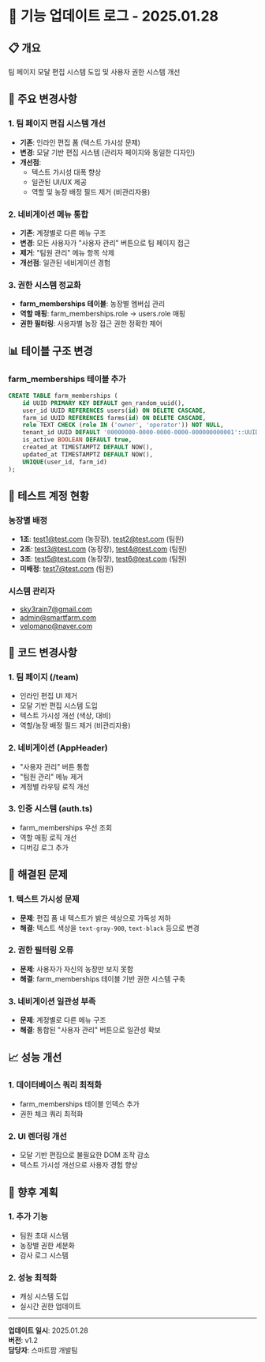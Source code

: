 # 🚀 기능 업데이트 로그 - 2025.01.28

## 📋 개요
팀 페이지 모달 편집 시스템 도입 및 사용자 권한 시스템 개선

## 🔧 주요 변경사항

### 1. 팀 페이지 편집 시스템 개선
- **기존**: 인라인 편집 폼 (텍스트 가시성 문제)
- **변경**: 모달 기반 편집 시스템 (관리자 페이지와 동일한 디자인)
- **개선점**:
  - 텍스트 가시성 대폭 향상
  - 일관된 UI/UX 제공
  - 역할 및 농장 배정 필드 제거 (비관리자용)

### 2. 네비게이션 메뉴 통합
- **기존**: 계정별로 다른 메뉴 구조
- **변경**: 모든 사용자가 "사용자 관리" 버튼으로 팀 페이지 접근
- **제거**: "팀원 관리" 메뉴 항목 삭제
- **개선점**: 일관된 네비게이션 경험

### 3. 권한 시스템 정교화
- **farm_memberships 테이블**: 농장별 멤버십 관리
- **역할 매핑**: farm_memberships.role → users.role 매핑
- **권한 필터링**: 사용자별 농장 접근 권한 정확한 제어

## 📊 테이블 구조 변경

### farm_memberships 테이블 추가
```sql
CREATE TABLE farm_memberships (
    id UUID PRIMARY KEY DEFAULT gen_random_uuid(),
    user_id UUID REFERENCES users(id) ON DELETE CASCADE,
    farm_id UUID REFERENCES farms(id) ON DELETE CASCADE,
    role TEXT CHECK (role IN ('owner', 'operator')) NOT NULL,
    tenant_id UUID DEFAULT '00000000-0000-0000-0000-000000000001'::UUID,
    is_active BOOLEAN DEFAULT true,
    created_at TIMESTAMPTZ DEFAULT NOW(),
    updated_at TIMESTAMPTZ DEFAULT NOW(),
    UNIQUE(user_id, farm_id)
);
```

## 🎯 테스트 계정 현황

### 농장별 배정
- **1조**: test1@test.com (농장장), test2@test.com (팀원)
- **2조**: test3@test.com (농장장), test4@test.com (팀원)  
- **3조**: test5@test.com (농장장), test6@test.com (팀원)
- **미배정**: test7@test.com (팀원)

### 시스템 관리자
- sky3rain7@gmail.com
- admin@smartfarm.com
- velomano@naver.com

## 🔄 코드 변경사항

### 1. 팀 페이지 (/team)
- 인라인 편집 UI 제거
- 모달 기반 편집 시스템 도입
- 텍스트 가시성 개선 (색상, 대비)
- 역할/농장 배정 필드 제거 (비관리자용)

### 2. 네비게이션 (AppHeader)
- "사용자 관리" 버튼 통합
- "팀원 관리" 메뉴 제거
- 계정별 라우팅 로직 개선

### 3. 인증 시스템 (auth.ts)
- farm_memberships 우선 조회
- 역할 매핑 로직 개선
- 디버깅 로그 추가

## 🐛 해결된 문제

### 1. 텍스트 가시성 문제
- **문제**: 편집 폼 내 텍스트가 밝은 색상으로 가독성 저하
- **해결**: 텍스트 색상을 `text-gray-900`, `text-black` 등으로 변경

### 2. 권한 필터링 오류
- **문제**: 사용자가 자신의 농장만 보지 못함
- **해결**: farm_memberships 테이블 기반 권한 시스템 구축

### 3. 네비게이션 일관성 부족
- **문제**: 계정별로 다른 메뉴 구조
- **해결**: 통합된 "사용자 관리" 버튼으로 일관성 확보

## 📈 성능 개선

### 1. 데이터베이스 쿼리 최적화
- farm_memberships 테이블 인덱스 추가
- 권한 체크 쿼리 최적화

### 2. UI 렌더링 개선
- 모달 기반 편집으로 불필요한 DOM 조작 감소
- 텍스트 가시성 개선으로 사용자 경험 향상

## 🔮 향후 계획

### 1. 추가 기능
- 팀원 초대 시스템
- 농장별 권한 세분화
- 감사 로그 시스템

### 2. 성능 최적화
- 캐싱 시스템 도입
- 실시간 권한 업데이트

---

**업데이트 일시**: 2025.01.28  
**버전**: v1.2  
**담당자**: 스마트팜 개발팀